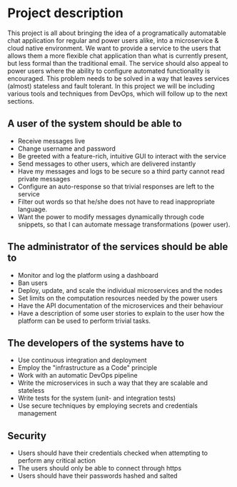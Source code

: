 # Project description
This project is all about bringing the idea of a programatically automatable chat application for regular and power users alike, into a microservice & cloud native environment.
We want to provide a service to the users that allows them a more flexible chat application than what is currently present, but less formal than the traditional email.
The service should also appeal to power users where the ability to configure automated functionality is encouraged.
This problem needs to be solved in a way that leaves services (almost) stateless and fault tolerant.
In this project we will be including various tools and techniques from DevOps, which will follow up to the next sections.


## A user of the system should be able to
* Receive messages live
* Change username and password
* Be greeted with a feature-rich, intuitive GUI to interact with the service
* Send messages to other users, which are delivered instantly
* Have my messages and logs to be secure so a third party cannot read private messages
* Configure an auto-response so that trivial responses are left to the service
* Filter out words so that he/she does not have to read inappropriate language.
* Want the power to modify messages dynamically through code snippets, so that I can automate message transformations (power user).

## The administrator of the services should be able to
* Monitor and log the platform using a dashboard
* Ban users
* Deploy, update, and scale the individual microservices and the nodes
* Set limits on the computation resources needed by the power users
* Have the API documentation of the microservices and their behaviour
* Have a description of some user stories to explain to the user how the platform can be used to perform trivial tasks.

## The developers of the systems have to
* Use continuous integration and deployment 
* Employ the "infrastructure as a Code" principle
* Work with an automatic DevOps pipeline
* Write the microservices in such a way that they are scalable and stateless
* Write tests for the system (unit- and integration tests)
* Use secure techniques by employing secrets and credentials management

## Security
* Users should have their credentials checked when attempting to perform any critical action
* The users should only be able to connect through https
* Users should have their passwords hashed and salted
